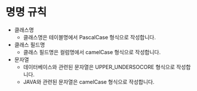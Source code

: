 # 명명 규칙

- 클래스명
    - 클래스명은 테이블명에서 PascalCase 형식으로 작성합니다.
- 클래스 필드명
    - 클래스 필드명은 컬럼명에서 camelCase 형식으로 작성합니다.
- 문자열
    - 데이터베이스와 관련된 문자열은 UPPER_UNDERSOCORE 형식으로 작성합니다.
    - JAVA와 관련된 문자열은 camelCase 형식으로 작성합니다.
